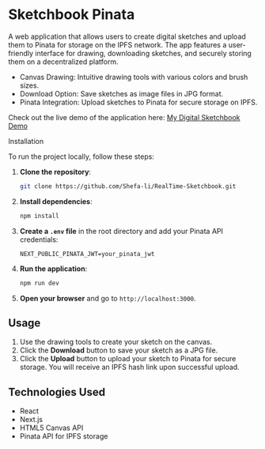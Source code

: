 # Sketchbook Pinata
A web application that allows users to create digital sketches and upload them to Pinata for storage on the IPFS network. The app features a user-friendly interface for drawing, downloading sketches, and securely storing them on a decentralized platform.


- Canvas Drawing: Intuitive drawing tools with various colors and brush sizes.
- Download Option: Save sketches as image files in JPG format.
- Pinata Integration: Upload sketches to Pinata for secure storage on IPFS.

Check out the live demo of the application here: [My Digital Sketchbook Demo](#)

Installation

To run the project locally, follow these steps:

1. **Clone the repository**:

   ```bash
   git clone https://github.com/Shefa-li/RealTime-Sketchbook.git
   ```

2. **Install dependencies**:

   ```bash
   npm install
   ```

3. **Create a `.env` file** in the root directory and add your Pinata API credentials:

   ```plaintext
   NEXT_PUBLIC_PINATA_JWT=your_pinata_jwt
   ```

4. **Run the application**:

   ```bash
   npm run dev
   ```

5. **Open your browser** and go to `http://localhost:3000`.

## Usage

1. Use the drawing tools to create your sketch on the canvas.
2. Click the **Download** button to save your sketch as a JPG file.
3. Click the **Upload** button to upload your sketch to Pinata for secure storage. You will receive an IPFS hash link upon successful upload.

## Technologies Used

- React
- Next.js
- HTML5 Canvas API
- Pinata API for IPFS storage
